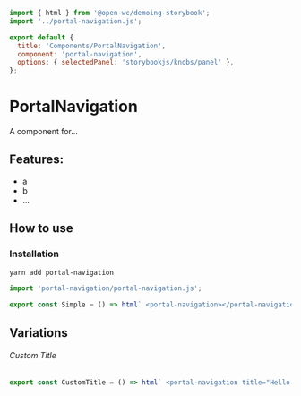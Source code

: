 ```js script
import { html } from '@open-wc/demoing-storybook';
import '../portal-navigation.js';

export default {
  title: 'Components/PortalNavigation',
  component: 'portal-navigation',
  options: { selectedPanel: 'storybookjs/knobs/panel' },
};
```

# PortalNavigation

A component for...

## Features:

- a
- b
- ...

## How to use

### Installation

```bash
yarn add portal-navigation
```

```js
import 'portal-navigation/portal-navigation.js';
```

```js preview-story
export const Simple = () => html` <portal-navigation></portal-navigation> `;
```

## Variations

###### Custom Title

```js preview-story
export const CustomTitle = () => html` <portal-navigation title="Hello World"></portal-navigation> `;
```
